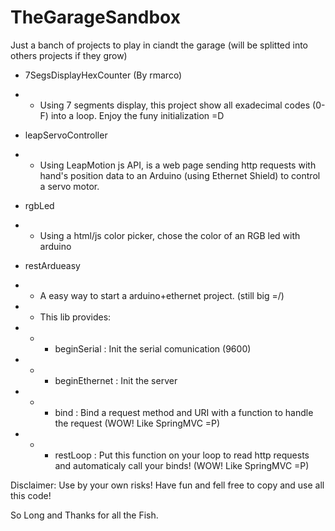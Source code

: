 TheGarageSandbox
================

Just a banch of projects to play in ciandt the garage (will be splitted into others projects if they grow)

 - 7SegsDisplayHexCounter (By rmarco)
 - - Using 7 segments display, this project show all exadecimal codes (0-F) into a loop. Enjoy the funy initialization =D
 
 - leapServoController
 - - Using LeapMotion js API, is a web page sending http requests with hand's position data to an Arduino (using Ethernet Shield) to control a servo motor.
 
 - rgbLed
 - - Using a html/js color picker, chose the color of an RGB led with arduino
 
 - restArdueasy
 - - A easy way to start a arduino+ethernet project. (still big =/)
 - - This lib provides:
 - - - beginSerial : Init the serial comunication (9600) 
 - - - beginEthernet : Init the server
 - - - bind : Bind a request method and URI with a function to handle the request (WOW! Like SpringMVC =P)
 - - - restLoop : Put this function on your loop to read http requests and automaticaly call your binds! (WOW! Like SpringMVC =P)
 
 
Disclaimer: Use by your own risks! Have fun and fell free to copy and use all this code!
 
So Long and Thanks for all the Fish.